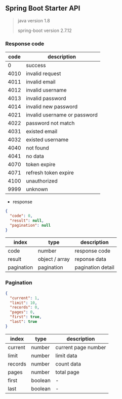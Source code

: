 ﻿## Spring Boot Starter API
> java version 1.8
> 
> spring-boot version 2.7.12
### Response code
| code | description                  |
|------|------------------------------|
| 0    | success                      |
| 4010 | invalid request              |
| 4011 | invalid email                |
| 4012 | invalid username             |
| 4013 | invalid password             |
| 4014 | invalid new password         |
| 4021 | invalid username or password |
| 4022 | password not match           |
| 4031 | existed email                |
| 4032 | existed username             |
| 4040 | not found                    |
| 4041 | no data                      |
| 4070 | token expire                 |
| 4071 | refresh token expire         |
| 4100 | unauthorized                 |
| 9999 | unknown                      |

- response
```json
{
  "code": 0,
  "result": null,
  "pagination": null
}
 ```
| index | type           | description       |
|-------|----------------|-------------------|
|code| number         | response code     |
|result| object / array | reponse data      |
|pagination| pagination     | pagination detail |
### Pagination
```json
{
  "current": 1,
  "limit": 10,
  "records": 0,
  "pages": 0,
  "first": true,
  "last": true
}
```
| index | type    | description      |
|-------|---------|------------------|
|current| number  | current page number |
|limit| number  | limit data       |
|records| number  | count data       |
|pages| number  | total page       |
|first| boolean | -                |
|last| boolean | -                |